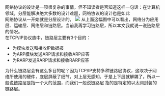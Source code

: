 网络协议的设计是一项很复杂的事情，但不知读者是否知道这样一句话：在计算机领域，分层能解决绝大多数的设计难题，网络协议的设计也是如此  
网络协议从一开始就是分层设计的，
![](https://swapp-images.oss-cn-hangzhou.aliyuncs.com/user-head-img/20170825/2017082592e9fe7067c00fb7b7a56715255f9e22.png)
从上面这幅图中可以看出，网络分为应用层、运输层、网络层和链路层。当前我再学习链路层，所以本文我就说一说链路层的情况。  
在TCP/IP协议族中，链路层主要有3个目的：  
- 为模块发送和接收IP数据报
- 为ARP模块发送ARP请求和接收ARP应答
- 为RARP发送RARP请求和接收RARP应答

为什么链路层会有这么多目的呢？因为TCP/IP支持多种链路层协议，这取决于网络所使用的硬件，底层屏蔽了细节，对上层无感知，于是上下层就解耦了，所以一般说链路层是指一个大的范围，而我们一般说链路层
指的是特定的以太网封装的链路层。
